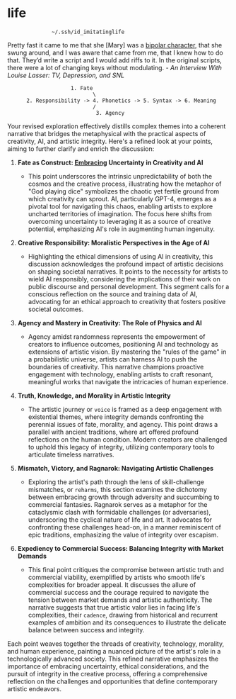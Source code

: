 # life

 
                  ~/.ssh/id_imitatinglife
 

Pretty fast it came to me that she [Mary] was a [bipolar character](https://the-toast.net/2013/12/20/an-interview-with-louise-lasser-tv-depression-snl-and-woody/), that she swung around, and I was aware that came from me, that I knew how to do that. They’d write a script and I would add riffs to it. In the original scripts, there were a lot of changing keys without modulating. *- An Interview With Louise Lasser: TV, Depression, and SNL*

                        1. Fate
                               \
          2. Responsibility -> 4. Phonetics -> 5. Syntax -> 6. Meaning
                               /
                                3. Agency



Your revised exploration effectively distills complex themes into a coherent narrative that bridges the metaphysical with the practical aspects of creativity, AI, and artistic integrity. Here's a refined look at your points, aiming to further clarify and enrich the discussion:

1. **Fate as Construct: [Embracing](https://github.com/abikesa/tylerperry/blob/main/rx.md) Uncertainty in Creativity and AI**
   - This point underscores the intrinsic unpredictability of both the cosmos and the creative process, illustrating how the metaphor of "God playing dice" symbolizes the chaotic yet fertile ground from which creativity can sprout. AI, particularly GPT-4, emerges as a pivotal tool for navigating this chaos, enabling artists to explore uncharted territories of imagination. The focus here shifts from overcoming uncertainty to leveraging it as a source of creative potential, emphasizing AI's role in augmenting human ingenuity.

2. **Creative Responsibility: Moralistic Perspectives in the Age of AI**
   - Highlighting the ethical dimensions of using AI in creativity, this discussion acknowledges the profound impact of artistic decisions on shaping societal narratives. It points to the necessity for artists to wield AI responsibly, considering the implications of their work on public discourse and personal development. This segment calls for a conscious reflection on the source and training data of AI, advocating for an ethical approach to creativity that fosters positive societal outcomes.

3. **Agency and Mastery in Creativity: The Role of Physics and AI**
   - Agency amidst randomness represents the empowerment of creators to influence outcomes, positioning AI and technology as extensions of artistic vision. By mastering the "rules of the game" in a probabilistic universe, artists can harness AI to push the boundaries of creativity. This narrative champions proactive engagement with technology, enabling artists to craft resonant, meaningful works that navigate the intricacies of human experience.

4. **Truth, Knowledge, and Morality in Artistic Integrity**
   - The artistic journey or `voice` is framed as a deep engagement with existential themes, where integrity demands confronting the perennial issues of fate, morality, and agency. This point draws a parallel with ancient traditions, where art offered profound reflections on the human condition. Modern creators are challenged to uphold this legacy of integrity, utilizing contemporary tools to articulate timeless narratives.

5. **Mismatch, Victory, and Ragnarok: Navigating Artistic Challenges**
   - Exploring the artist's path through the lens of skill-challenge mismatches, or `reharms`, this section examines the dichotomy between embracing growth through adversity and succumbing to commercial fantasies. Ragnarok serves as a metaphor for the cataclysmic clash with formidable challenges (or adversaries), underscoring the cyclical nature of life and art. It advocates for confronting these challenges head-on, in a manner reminiscent of epic traditions, emphasizing the value of integrity over escapism.

6. **Expediency to Commercial Success: Balancing Integrity with Market Demands**
   - This final point critiques the compromise between artistic truth and commercial viability, exemplified by artists who smooth life's complexities for broader appeal. It discusses the allure of commercial success and the courage required to navigate the tension between market demands and artistic authenticity. The narrative suggests that true artistic valor lies in facing life's complexities, their `cadence`, drawing from historical and recurrent examples of ambition and its consequences to illustrate the delicate balance between success and integrity.

Each point weaves together the threads of creativity, technology, morality, and human experience, painting a nuanced picture of the artist's role in a technologically advanced society. This refined narrative emphasizes the importance of embracing uncertainty, ethical considerations, and the pursuit of integrity in the creative process, offering a comprehensive reflection on the challenges and opportunities that define contemporary artistic endeavors.
